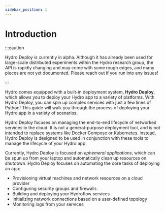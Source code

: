 ```yaml
---
sidebar_position: 1
---
```


# Introduction

:::caution

Hydro Deploy is currently in alpha. Although it has already been used for large-scale distributed experiments within the Hydro research group, the API is rapidly changing and may come with some rough edges, and many pieces are not yet documented. Please reach out if you run into any issues!

:::

Hydro comes equipped with a built-in deployment system, **Hydro Deploy**, which allows you to deploy your Hydro app to a variety of platforms. With Hydro Deploy, you can spin up complex services with just a few lines of Python! This guide will walk you through the process of deploying your Hydro app in a variety of scenarios.

Hydro Deploy focuses on managing the end-to-end lifecycle of networked services in the cloud. It is not a general-purpose deployment tool, and is not intended to replace systems like Docker Compose or Kubernetes. Instead, Hydro Deploy is designed to be used in conjunction with these tools to manage the lifecycle of your Hydro app.

Currently, Hydro Deploy is focused on _ephemeral applications_, which can be spun up from your laptop and automatically clean up resources on shutdown. Hydro Deploy focuses on automating the core tasks of deploying an app:
- Provisioning virtual machines and network resources on a cloud provider
- Configuring security groups and firewalls
- Building and deploying your Hydroflow services
- Initializing network connections based on a user-defined topology
- Monitoring logs from your services

